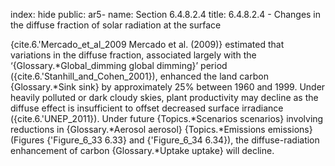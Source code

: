 index: hide
public: ar5-
name: Section 6.4.8.2.4
title: 6.4.8.2.4 - Changes in the diffuse fraction of solar radiation at the surface

{cite.6.'Mercado_et_al_2009 Mercado et al. (2009)} estimated that variations in the diffuse fraction, associated largely with the ‘{Glossary.*Global_dimming global dimming}’ period ({cite.6.'Stanhill_and_Cohen_2001}), enhanced the land carbon {Glossary.*Sink sink} by approximately 25% between 1960 and 1999. Under heavily polluted or dark cloudy skies, plant productivity may decline as the diffuse effect is insufficient to offset decreased surface irradiance ({cite.6.'UNEP_2011}). Under future {Topics.*Scenarios scenarios} involving reductions in {Glossary.*Aerosol aerosol} {Topics.*Emissions emissions} (Figures {'Figure_6_33 6.33} and {'Figure_6_34 6.34}), the diffuse-radiation enhancement of carbon {Glossary.*Uptake uptake} will decline.
